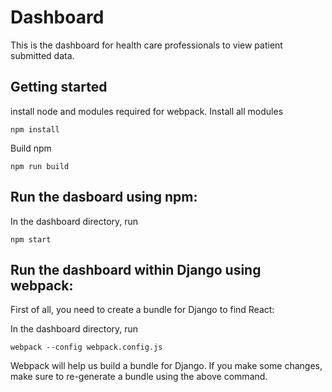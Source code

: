 # Dashboard
This is the dashboard for health care professionals to view patient submitted data.

## Getting started 
install node and modules required for webpack.
Install all modules
```
npm install
```

Build npm
```
npm run build
```


## Run the dasboard using npm:
In the dashboard directory, run

```
npm start
```

## Run the dashboard within Django using webpack:
First of all, you need to create a bundle for Django to find React:


In the dashboard directory, run
```
webpack --config webpack.config.js
```

Webpack will help us build a bundle for Django. If you make some changes, make
sure to re-generate a bundle using the above command.


